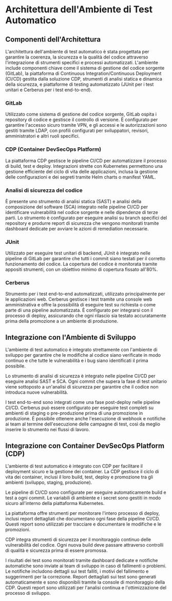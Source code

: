 # Architettura dell'Ambiente di Test Automatico

## Componenti dell'Architettura

L'architettura dell'ambiente di test automatico è stata progettata per garantire la coerenza, la sicurezza e la qualità del codice attraverso l'integrazione di strumenti specifici e processi automatizzati. L'ambiente include componenti chiave come il sistema di gestione del codice sorgente (GitLab), la piattaforma di Continuous Integration/Continuous Deployment (CI/CD) gestita dalla soluzione CDP, strumenti di analisi statica e dinamica della sicurezza, e piattaforme di testing automatizzato (JUnit per i test unitari e Cerberus per i test end-to-end).

### GitLab

Utilizzato come sistema di gestione del codice sorgente, GitLab ospita i repository di codice e gestisce il controllo di versione. È configurato per garantire l'accesso sicuro tramite VPN, e gli accessi e le autorizzazioni sono gestiti tramite LDAP, con profili configurati per sviluppatori, revisori, amministratori e altri ruoli specifici.

### CDP (Container DevSecOps Platform)

La piattaforma CDP gestisce le pipeline CI/CD per automatizzare il processo di build, test e deploy. Integrazioni strette con Kubernetes permettono una gestione efficiente del ciclo di vita delle applicazioni, inclusa la gestione delle configurazioni e dei segreti tramite Helm charts o manifest YAML.

### Analisi di sicurezza del codice

È presente uno strumento di analisi statica (SAST) e analisi della composizione del software (SCA) integrato nelle pipeline CI/CD per identificare vulnerabilità nel codice sorgente e nelle dipendenze di terze parti. Lo strumento è configurato per eseguire analisi su branch specifici del repository e produrre report di sicurezza che vengono monitorati tramite dashboard dedicate per avviare le azioni di remediation necessarie.

### JUnit

Utilizzato per eseguire test unitari di backend, JUnit è integrato nelle pipeline di GitLab per garantire che tutti i commit siano testati per il corretto funzionamento del codice. La copertura del codice è monitorata tramite appositi strumenti, con un obiettivo minimo di copertura fissato all'80%.

### Cerberus

Strumento per i test end-to-end automatizzati, utilizzato principalmente per le applicazioni web. Cerberus gestisce i test tramite una console web amministrativa e offre la possibilità di eseguire test su richiesta o come parte di una pipeline automatizzata. È configurato per integrarsi con il processo di deploy, assicurando che ogni rilascio sia testato accuratamente prima della promozione a un ambiente di produzione.

## Integrazione con l'Ambiente di Sviluppo

L'ambiente di test automatico è integrato strettamente con l'ambiente di sviluppo per garantire che le modifiche al codice siano verificate in modo continuo e che tutte le vulnerabilità e i bug siano identificati il prima possibile.

Lo strumento di analisi di sicurezza è integrato nelle pipeline CI/CD per eseguire analisi SAST e SCA. Ogni commit che supera la fase di test unitario viene sottoposto a un'analisi di sicurezza per garantire che il codice non introduca nuove vulnerabilità.

I test end-to-end sono integrati come una fase post-deploy nelle pipeline CI/CD. Cerberus può essere configurato per eseguire test completi su ambienti di staging o pre-produzione prima di una promozione in produzione. È possibile ottenere anche l'esecuzione di webhook e notifiche ai team al termine dell'esecuzione delle campagne di test, così da meglio inserire lo strumento nei flussi di lavoro.

## Integrazione con Container DevSecOps Platform (CDP)

L'ambiente di test automatico è integrato con CDP per facilitare il deployment sicuro e la gestione dei container. La CDP gestisce il ciclo di vita dei container, inclusi il loro build, test, deploy e promozione tra gli ambienti (sviluppo, staging, produzione).

Le pipeline di CI/CD sono configurate per eseguire automaticamente build e test a ogni commit. Le variabili di ambiente e i secret sono gestiti in modo sicuro all'interno della piattaforma Kubernetes.

La piattaforma offre strumenti per monitorare l'intero processo di deploy, inclusi report dettagliati che documentano ogni fase della pipeline CI/CD. Questi report sono utilizzati per tracciare e documentare le modifiche e le promozioni.

CDP integra strumenti di sicurezza per il monitoraggio continuo delle vulnerabilità del codice. Ogni nuova build deve passare attraverso controlli di qualità e sicurezza prima di essere promossa.

I risultati dei test sono monitorati tramite dashboard dedicate e notifiche automatiche sono inviate ai team di sviluppo in caso di fallimenti o problemi. Le notifiche includono dettagli sui test falliti, i motivi del fallimento e suggerimenti per la correzione. Report dettagliati sui test sono generati automaticamente e sono disponibili tramite la console di monitoraggio della CDP. Questi report sono utilizzati per l'analisi continua e l'ottimizzazione del processo di sviluppo.
